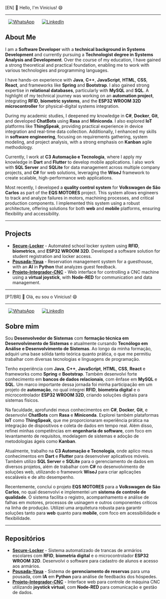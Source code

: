 [EN] 👋 Hello, I'm Vinicius! 😄

---

<p align="left">
  <a href="https://wa.me/5516991000062" target="_blank" style="margin: 0 10px; display: inline-block;">
    <img src="https://img.shields.io/badge/-WhatsApp-25D366?style=for-the-badge&logo=WhatsApp&logoColor=white" alt="WhatsApp" />
  </a>
  <a href="https://www.linkedin.com/in/vinicius-gaban/" target="_blank" style="margin: 0 10px; display: inline-block;">
    <img src="https://img.shields.io/badge/-LinkedIn-0077B5?style=for-the-badge&logo=LinkedIn&logoColor=white" alt="LinkedIn" />
  </a>
</p>

## About Me

I am a **Software Developer** with a **technical background in Systems Development** and currently pursuing a **Technologist degree in Systems Analysis and Development**. Over the course of my education, I have gained a strong theoretical and practical foundation, enabling me to work with various technologies and programming languages.

I have hands-on experience with **Java**, **C++**, **JavaScript**, **HTML**, **CSS**, **React**, and frameworks like **Spring** and **Bootstrap**. I also gained strong expertise in **relational databases**, particularly with **MySQL** and **SQL**. A highlight of my technical journey was working on an **automation project**, integrating **RFID**, **biometric systems**, and the **ESP32 WROOM 32D microcontroller** for physical-digital systems integration.

During my academic studies, I deepened my knowledge in **C#**, **Docker**, **Git**, and developed **ChatBots** using **Rasa** and **Miniconda**. I also explored **IoT** platforms like **ThingSpeak**, providing practical experience in device integration and real-time data collection. Additionally, I enhanced my skills in **software engineering**, focusing on requirements gathering, system modeling, and project analysis, with a strong emphasis on **Kanban** agile methodology.

Currently, I work at **C3 Automação e Tecnologia**, where I apply my knowledge in **Dart** and **Flutter** to develop mobile applications. I also work with **SQL Server** and **SQLite** for data management across multiple company projects, and **C#** for web solutions, leveraging the **WiseJ** framework to create scalable, high-performance web applications.

Most recently, I developed a **quality control system** for **Volkswagen de São Carlos** as part of the **EQS MOTORES** project. This system allows engineers to track and analyze failures in motors, machining processes, and critical production components. I implemented this system using a robust architecture, offering solutions for both **web** and **mobile** platforms, ensuring flexibility and accessibility.

---

## Projects

- [**Secure-Locker**](https://github.com/Gaban03/Secure-Locker) - Automated school locker system using **RFID**, **biometrics**, and **ESP32 WROOM 32D**. Developed a software solution for student registration and locker access.
- [**Pousada-Ypua**](https://github.com/SENAISP-Unid601-Projetos/PousadaYpua) - Reservation management system for a guesthouse, with an **AI** in **Python** that analyzes guest feedback.
- [**Projeto-Integrador-CNC**](https://github.com/Gaban03/Projeto-Integrador-CNC) - Web interface for controlling a CNC machine using a **virtual joystick**, with **Node-RED** for communication and data management.

---

[PT/BR] 👋 Olá, eu sou o Vinicius! 😄

---

<p align="left">
  <a href="https://wa.me/5516991000062" target="_blank" style="margin: 0 10px; display: inline-block;">
    <img src="https://img.shields.io/badge/-WhatsApp-25D366?style=for-the-badge&logo=WhatsApp&logoColor=white" alt="WhatsApp" />
  </a>
  <a href="https://www.linkedin.com/in/vinicius-gaban/" target="_blank" style="margin: 0 10px; display: inline-block;">
    <img src="https://img.shields.io/badge/-LinkedIn-0077B5?style=for-the-badge&logo=LinkedIn&logoColor=white" alt="LinkedIn" />
  </a>
</p>

## Sobre mim

Sou **Desenvolvedor de Sistemas** com **formação técnica em Desenvolvimento de Sistemas** e atualmente cursando **Tecnólogo em Análise e Desenvolvimento de Sistemas**. Ao longo da minha formação, adquiri uma base sólida tanto teórica quanto prática, o que me permitiu trabalhar com diversas tecnologias e linguagens de programação.

Tenho experiência com **Java**, **C++**, **JavaScript**, **HTML**, **CSS**, **React** e frameworks como **Spring** e **Bootstrap**. Também desenvolvi forte conhecimento em **bancos de dados relacionais**, com ênfase em **MySQL** e **SQL**. Um marco importante dessa jornada foi minha participação em um projeto de **automação**, no qual integrei **RFID**, **biometria digital** e o microcontrolador **ESP32 WROOM 32D**, criando soluções digitais para sistemas físicos.

Na faculdade, aprofundei meus conhecimentos em **C#**, **Docker**, **Git**, e desenvolvi **ChatBots** com **Rasa** e **Miniconda**. Explorei também plataformas **IoT** como **ThingSpeak**, que me proporcionaram experiência prática na integração de dispositivos e coleta de dados em tempo real. Além disso, refinei minhas competências em **engenharia de software**, com foco em levantamento de requisitos, modelagem de sistemas e adoção de metodologias ágeis como **Kanban**.

Atualmente, trabalho na **C3 Automação e Tecnologia**, onde aplico meus conhecimentos em **Dart** e **Flutter** para desenvolver aplicativos móveis. Também utilizo **SQL Server** e **SQLite** para o gerenciamento de dados em diversos projetos, além de trabalhar com **C#** no desenvolvimento de soluções web, utilizando o framework **WiseJ** para criar aplicações escaláveis e de alto desempenho.

Recentemente, concluí o projeto **EQS MOTORES** para a **Volkswagen de São Carlos**, no qual desenvolvi e implementei um **sistema de controle de qualidade**. O sistema facilita o registro, acompanhamento e análise de falhas em motores, processos de usinagem e outros componentes críticos na linha de produção. Utilizei uma arquitetura robusta para garantir soluções tanto para **web** quanto para **mobile**, com foco em acessibilidade e flexibilidade.

---

## Repositórios

- [**Secure-Locker**](https://github.com/Gaban03/Secure-Locker) - Sistema automatizado de trancas de armários escolares com **RFID**, **biometria digital** e o microcontrolador **ESP32 WROOM 32D**. Desenvolvi o software para cadastro de alunos e acesso aos armários.
- [**Pousada-Ypua**](https://github.com/SENAISP-Unid601-Projetos/PousadaYpua) - Sistema de **gerenciamento de reservas** para uma pousada, com **IA** em **Python** para análise de feedbacks dos hóspedes.
- [**Projeto-Integrador-CNC**](https://github.com/Gaban03/Projeto-Integrador-CNC) - Interface web para controle de máquina CNC utilizando **joystick virtual**, com **Node-RED** para comunicação e gestão de dados.


